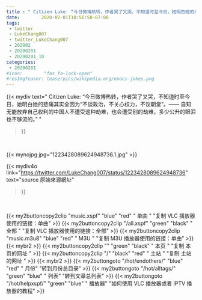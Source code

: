 ```yaml
---
title : " Citizen Luke: “今日微博热转，作者哭了又哭，不知道时至今日，她明白她的悲痛其实全因为“不谈政治，不关心权力，不议朝堂”。—— 自知无能放弃自己权利的中国人不遭受这种劫难，也会遭受别的劫难，多少公升的眼泪也不够流的。”  "
date:        2020-02-01T10:56:58-07:00
tags:
 - twitter
 - LukeChang007
 - twitter_LukeChang007
 - 202002
 - 20200201
 - 20200201_10
categories:
 - 20200201
#icon:        "fas fa-lock-open"
#resImgTeaser: teaserpics/wikipedia.org/emacs-jokes.png
---
```


{{< mydiv text=" Citizen Luke: “今日微博热转，作者哭了又哭，不知道时至今日，她明白她的悲痛其实全因为“不谈政治，不关心权力，不议朝堂”。—— 自知无能放弃自己权利的中国人不遭受这种劫难，也会遭受别的劫难，多少公升的眼泪也不够流的。”  "
>}}
<br>


 {{< mynojpg jpg="1223428089624948736.1.jpg" >}}<br> 



{{< mydiv4o link="https://twitter.com/LukeChang007/status/1223428089624948736"
text="source 原始來源網址"
>}}


<br>



{{< my2buttoncopy2clip "music.xspf"        "blue"   "red"    " 单曲 "  "复制 VLC 播放器使用的链接：单曲" >}} {{< my2buttoncopy2clip "/all.xspf"         "green"  "black"  " 全部 "  "复制 VLC 播放器使用的链接：全部" >}} {{< my2buttoncopy2clip "music.m3u8"        "blue"   "red"    " M3U  "    "复制 M3U 播放器使用的链接：单曲" >}} {{< mybr2 >}} {{< my2buttoncopy2clip ""                  "green"  "black"  " 本页 "    "复制 本页的网址 " >}} {{< my2buttoncopy2clip "/"                 "black"  "red"    " 主站 "    "复制 主站的网址 " >}} {{< mybr2 >}} {{< my2buttongoto      "/hot/endothers/"   "blue"   "red"    " 月份"   "转到月份总目录" >}} {{< my2buttongoto      "/hot/alltags/"     "green"  "blue"   " 列表"   "转到文章总列表" >}} {{< my2buttongoto      "/hot/helpxspf/"    "green"  "blue"   " 播放器" "如何使用 VLC 播放器或者 IPTV 播放器的教程" >}} 

